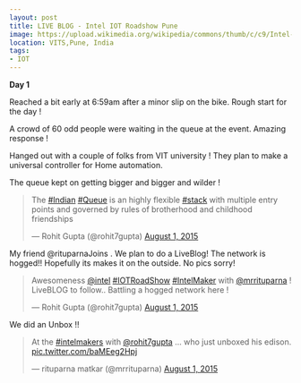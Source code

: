 ```yaml
---
layout: post
title: LIVE BLOG - Intel IOT Roadshow Pune
image: https://upload.wikimedia.org/wikipedia/commons/thumb/c/c9/Intel-logo.svg/2000px-Intel-logo.svg.png
location: VITS,Pune, India
tags:
- IOT
---
```


**Day 1**

Reached a bit early at 6:59am after a minor slip on the bike. Rough start for the day ! 

A crowd of 60 odd people were waiting in the queue at the event. Amazing response ! 

Hanged out with a couple of folks from VIT university ! They plan to make a universal controller for Home automation.

The queue kept on getting bigger and bigger and wilder !

<blockquote class="twitter-tweet" lang="en"><p lang="en" dir="ltr">The <a href="https://twitter.com/hashtag/Indian?src=hash">#Indian</a> <a href="https://twitter.com/hashtag/Queue?src=hash">#Queue</a> is an highly flexible <a href="https://twitter.com/hashtag/stack?src=hash">#stack</a> with multiple entry points and governed by rules of brotherhood and childhood friendships</p>&mdash; Rohit Gupta (@rohit7gupta) <a href="https://twitter.com/rohit7gupta/status/627307207554564096">August 1, 2015</a></blockquote>
<script async src="//platform.twitter.com/widgets.js" charset="utf-8"></script>

My friend @rituparnaJoins . We plan to do a LiveBlog! The network is hogged!! Hopefully its makes it on the outside. No pics sorry!

<blockquote class="twitter-tweet" lang="en"><p lang="en" dir="ltr">Awesomeness <a href="https://twitter.com/intel">@intel</a> <a href="https://twitter.com/hashtag/IOTRoadShow?src=hash">#IOTRoadShow</a> <a href="https://twitter.com/hashtag/IntelMaker?src=hash">#IntelMaker</a> with <a href="https://twitter.com/mrrituparna">@mrrituparna</a> ! LiveBLOG to follow.. Battling a hogged network here !</p>&mdash; Rohit Gupta (@rohit7gupta) <a href="https://twitter.com/rohit7gupta/status/627352897487925249">August 1, 2015</a></blockquote>
<script async src="//platform.twitter.com/widgets.js" charset="utf-8"></script>

We did an Unbox !! 

<blockquote class="twitter-tweet" lang="en"><p lang="en" dir="ltr">At the <a href="https://twitter.com/hashtag/intelmakers?src=hash">#intelmakers</a> with <a href="https://twitter.com/rohit7gupta">@rohit7gupta</a> ... who just unboxed his edison. <a href="http://t.co/baMEeg2Hpj">pic.twitter.com/baMEeg2Hpj</a></p>&mdash; rituparna matkar (@mrrituparna) <a href="https://twitter.com/mrrituparna/status/627345570009624576">August 1, 2015</a></blockquote>
<script async src="//platform.twitter.com/widgets.js" charset="utf-8"></script>


